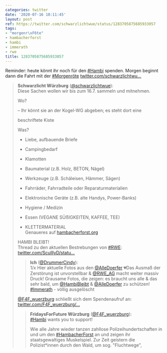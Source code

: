 ```yaml
---
categories: twitter
date: '2020-07-16 10:11:45'
layout: post
ref: https://twitter.com/schwarzlichtwue/status/1283705875685933057
tags:
- "morgenr\xF6te"
- hambacherforst
- hambi
- immerath
- rwe
title: 1283705875685933057
---
```

Reminder: heute könnt ihr noch für den [#Hambi](/t/hambi) spenden. Morgen beginnt dann die Fahrt mit der [#Morgenröte](/t/morgenröte) [twitter.com/schwarzlichtwu…](https://twitter.com/schwarzlichtwue/status/1282632355312742401)
> <b>Schwarzlicht Würzburg</b> ([@schwarzlichtwue](https://twitter.com/schwarzlichtwue)):  
>Diese Sachen wollen wir bis zum 16.7. sammeln und mitnehmen.  
>  
>  
>  
>Wo?  
>  
>– Ihr könnt sie an der Kogel-WG abgeben; es steht dort eine  
>  
>beschriftete Kiste  
>  
>  
>  
>Was?  
>  
>- Liebe, aufbauende Briefe  
>  
>- Campingbedarf  
>  
>- Klamotten  
>- Baumaterial (z.B. Holz, BETON, Nägel)  
>  
>- Werkzeuge (z.B. Schäleisen, Hämmer, Sägen)  
>  
>- Fahrräder, Fahrradteile oder Reparaturmaterialien  
>  
>- Elektronische Geräte (z.B. alte Handys, Power-Banks)  
>  
>- Hygiene / Medizin  
>  
>- Essen (VEGANE SÜẞIGKEITEN, KAFFEE, TEE)  
>  
>- KLETTERMATERIAL  
>Genaueres auf [hambacherforst.org](http://hambacherforst.org)  
>  
>  
>  
>HAMBI BLEIBT!  
>Thread zu den aktuellen Bestrebungen von [#RWE](/t/rwe): [twitter.com/SculllyD/statu…](https://twitter.com/SculllyD/status/1282757386206420995?s=19)  
>> <b>Ich</b> ([@DrummerCindy](https://twitter.com/DrummerCindy)):    
>>1/x Hier aktuelle Fotos aus den [@AlleDoerfer](https://twitter.com/AlleDoerfer) 💔Das Ausmaß der Zerstörung ist unvorstellbar &amp; [@RWE_AG](https://twitter.com/RWE_AG) macht weiter massiv Druck! Grausame Fotos, die zeigen: es braucht uns alle &amp; das sehr bald, um [@HambiBleibt](https://twitter.com/HambiBleibt) &amp; [@AlleDoerfer](https://twitter.com/AlleDoerfer) zu schützen! [#Immerath](/t/immerath) - völlig ausgelöscht     
>  
>  
>[@F4F_wuerzburg](https://twitter.com/F4F_wuerzburg) schließt sich dem Spendenaufruf an: [twitter.com/F4F_wuerzburg/…](https://twitter.com/F4F_wuerzburg/status/1283346980622802946?s=19)  
>> <b>FridaysForFuture Würzburg</b> ([@F4F_wuerzburg](https://twitter.com/F4F_wuerzburg)):    
>>[#Hambi](/t/hambi) wants you to support!    
>>    
>>Wie alle Jahre wieder tanzen zahllose Polizeihundertschaften in und um den [#HambacherForst](/t/hambacherforst) an und zeigen ihr staatsgewaltiges Muskelspiel. Zur Zeit geistern die Polizist\*innen durch den Wald, um sog. "Fluchtwege",     
>  
>  

